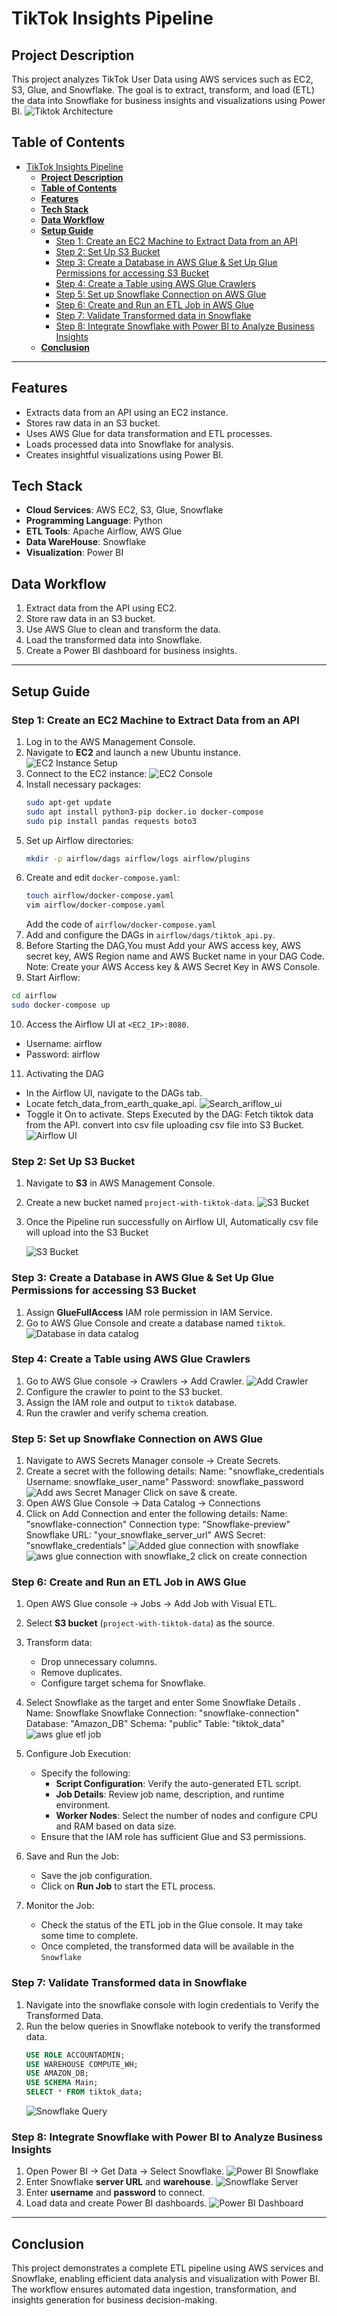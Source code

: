 # TikTok Insights Pipeline

## **Project Description**
This project analyzes TikTok User Data  using AWS services such as EC2, S3, Glue, and Snowflake. The goal is to extract, transform, and load (ETL) the data into Snowflake for business insights and visualizations using Power BI.
![Tiktok Architecture](images/Updated_tiktok_sights_arc.svg)

## **Table of Contents**
- [TikTok Insights Pipeline](#tiktok-insights-pipeline)
  - [**Project Description**](#project-description)
  - [**Table of Contents**](#table-of-contents)
  - [**Features**](#features)
  - [**Tech Stack**](#tech-stack)
  - [**Data Workflow**](#data-workflow)
  - [**Setup Guide**](#setup-guide)
    - [Step 1: Create an EC2 Machine to Extract Data from an API](#step-1-create-an-ec2-machine-to-extract-data-from-an-api)
    - [Step 2: Set Up S3 Bucket](#step-2-set-up-s3-bucket)
    - [Step 3: Create a Database in AWS Glue \& Set Up Glue Permissions for accessing S3 Bucket](#step-3-create-a-database-in-aws-glue--set-up-glue-permissions-for-accessing-s3-bucket)
    - [Step 4: Create a Table using AWS Glue Crawlers](#step-4-create-a-table-using-aws-glue-crawlers)
    - [Step 5: Set up Snowflake Connection on AWS Glue](#step-5-set-up-snowflake-connection-on-aws-glue)
    - [Step 6: Create and Run an ETL Job in AWS Glue](#step-6-create-and-run-an-etl-job-in-aws-glue)
    - [Step 7:  Validate Transformed data in Snowflake](#step-7--validate-transformed-data-in-snowflake)
    - [Step 8: Integrate Snowflake with Power BI to Analyze Business Insights](#step-8-integrate-snowflake-with-power-bi-to-analyze-business-insights)
  - [**Conclusion**](#conclusion)

---
## **Features**
- Extracts data from an API using an EC2 instance.
- Stores raw data in an S3 bucket.
- Uses AWS Glue for data transformation and ETL processes.
- Loads processed data into Snowflake for analysis.
- Creates insightful visualizations using Power BI.

## **Tech Stack**
- **Cloud Services**: AWS EC2, S3, Glue, Snowflake
- **Programming Language**: Python
- **ETL Tools**: Apache Airflow, AWS Glue
- **Data WareHouse**: Snowflake
- **Visualization**: Power BI

## **Data Workflow**
1. Extract data from the API using EC2.
2. Store raw data in an S3 bucket.
3. Use AWS Glue to clean and transform the data.
4. Load the transformed data into Snowflake.
5. Create a Power BI dashboard for business insights.

---
## **Setup Guide**

### Step 1: Create an EC2 Machine to Extract Data from an API
1. Log in to the AWS Management Console.
2. Navigate to **EC2** and launch a new Ubuntu instance.
   ![EC2 Instance Setup](images/aws_ec2_ubuntu_setup.png)
3. Connect to the EC2 instance:
   ![EC2 Console](images/ec2_console.png)
4. Install necessary packages:
   ```bash
   sudo apt-get update
   sudo apt install python3-pip docker.io docker-compose
   sudo pip install pandas requests boto3
   ```
5. Set up Airflow directories:
   ```bash
   mkdir -p airflow/dags airflow/logs airflow/plugins
   ```
6. Create and edit `docker-compose.yaml`:
   ```bash
   touch airflow/docker-compose.yaml
   vim airflow/docker-compose.yaml
   ```
   Add the code of  `airflow/docker-compose.yaml`  
7. Add and configure the DAGs in `airflow/dags/tiktok_api.py`.
8. Before Starting the DAG,You must  Add your AWS access key, AWS secret key, AWS Region name and AWS Bucket name in your DAG Code. 
   Note: Create your AWS Access key &  AWS Secret Key in AWS Console.
9.  Start Airflow:
   ```bash
   cd airflow
   sudo docker-compose up
   ```
10. Access the Airflow UI at `<EC2_IP>:8080`.
   - Username: airflow
   - Password: airflow
11. Activating the DAG
   - In the Airflow UI, navigate to the DAGs tab.
   - Locate fetch_data_from_earth_quake_api.
   ![Search_ariflow_ui](images/search_tiktok_pipeline_in_airflow_ui_updated.png)
   - Toggle it On to activate.
Steps Executed by the DAG:
Fetch tiktok  data from the API.
convert into csv file
uploading csv file into S3 Bucket.
![Airflow UI](images/tiktok_data_pipeline_on_s3.png)

### Step 2: Set Up S3 Bucket
1. Navigate to **S3** in AWS Management Console.
2. Create a new bucket named `project-with-tiktok-data`.
   ![S3 Bucket](images/create_s3_bucket.png)
3. Once the Pipeline run successfully on Airflow UI, Automatically csv file will upload into the S3 Bucket
   
   ![S3 Bucket](images/csv_file_in_s3_bucket.png)


### Step 3: Create a Database in AWS Glue & Set Up Glue Permissions for accessing S3 Bucket
1. Assign **GlueFullAccess** IAM role permission in IAM Service.
2. Go to AWS Glue Console  and create a database named `tiktok`.   
   ![Database in data catalog](images/Database_indatacatalog.png)

### Step 4: Create a Table using AWS Glue Crawlers
1. Go to AWS Glue console → Crawlers → Add Crawler.
   ![Add Crawler](images/create_crawlers_In_data_catalog.png)
2. Configure the crawler to point to the S3 bucket.
3. Assign the IAM role and output to `tiktok` database.
4. Run the crawler and verify schema creation.

### Step 5: Set up Snowflake Connection on AWS Glue 
1. Navigate to AWS Secrets Manager console → Create Secrets.
2. Create a secret with the following details:
   Name: "snowflake_credentials
   Username: snowflake_user_name"
   Password: snowflake_password
   ![Add aws Secret Manager](images/aws_secret_manager.jpg)
   Click on save & create.
3. Open AWS Glue Console → Data Catalog → Connections
4. Click on Add Connection and enter the following details:
   Name: "snowflake-connection"
   Connection type: "Snowflake-preview"
   Snowflake URL: "your_snowflake_server_url"
   AWS Secret: "snowflake_credentials"
   ![Added glue connection with snowflake](images/aws_glue_connections_tab_snowflake.jpg)
   ![aws glue connection with snowflake_2](images/aws_glue_connections_tab_snowflake_2.jpg)
   click on create connection


### Step 6: Create and Run an ETL Job in AWS Glue
1. Open AWS Glue console → Jobs → Add Job with Visual ETL.
2. Select **S3 bucket** (`project-with-tiktok-data`) as the source.
3. Transform data:
   - Drop unnecessary columns.
   - Remove duplicates.
   - Configure target schema for Snowflake.
4. Select Snowflake as the target and enter Some Snowflake Details .
   Name: Snowflake
   Snowflake Connection: "snowflake-connection"
   Database: "Amazon_DB"
   Schema: "public"
   Table: "tiktok_data"
   ![aws glue etl job](images/Etl_job_etl.png)
5. Configure Job Execution:
   - Specify the following:
     - **Script Configuration**: Verify the auto-generated ETL script.
     - **Job Details**: Review job name, description, and runtime environment.
     - **Worker Nodes**: Select the number of nodes and configure CPU and RAM based on data size.
   - Ensure that the IAM role has sufficient Glue and S3 permissions.


6. Save and Run the Job:
   - Save the job configuration.
   - Click on **Run Job** to start the ETL process.

7. Monitor the Job:
   - Check the status of the ETL job in the Glue console. It may take some time to complete.
   - Once completed, the transformed data will be available in the `Snowflake` 


### Step 7:  Validate Transformed data in Snowflake 
1. Navigate into the snowflake console with login credentials to Verify the Transformed Data.
2. Run the below queries in Snowflake notebook to verify the transformed data.
   ```sql
   USE ROLE ACCOUNTADMIN;
   USE WAREHOUSE COMPUTE_WH;
   USE AMAZON_DB;
   USE SCHEMA Main;
   SELECT * FROM tiktok_data;
   ```
   ![Snowflake Query](images/Snowflake_query_execution.png)

### Step 8: Integrate Snowflake with Power BI to Analyze Business Insights
1. Open Power BI → Get Data → Select Snowflake.
   ![Power BI Snowflake](images/Get_data_snowflake.png)
2. Enter Snowflake **server URL** and **warehouse**.
   ![Snowflake Server](images/Snowflake_server_address.png)
3. Enter **username** and **password** to connect.
4. Load data and create Power BI dashboards.
   ![Power BI Dashboard](images/tiktok_dashboard_in_powerbi.png)

---
## **Conclusion**
This project demonstrates a complete ETL pipeline using AWS services and Snowflake, enabling efficient data analysis and visualization with Power BI. The workflow ensures automated data ingestion, transformation, and insights generation for business decision-making.

